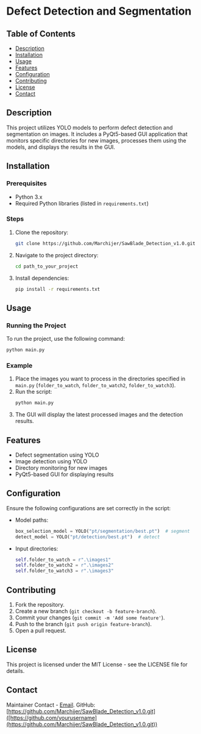 # Defect Detection and Segmentation

## Table of Contents
- [Description](#description)
- [Installation](#installation)
- [Usage](#usage)
- [Features](#features)
- [Configuration](#configuration)
- [Contributing](#contributing)
- [License](#license)
- [Contact](#contact)

## Description

This project utilizes YOLO models to perform defect detection and segmentation on images. It includes a PyQt5-based GUI application that monitors specific directories for new images, processes them using the models, and displays the results in the GUI.

## Installation

### Prerequisites
- Python 3.x
- Required Python libraries (listed in `requirements.txt`)

### Steps
1. Clone the repository:
   ```sh
   git clone https://github.com/Marchijer/SawBlade_Detection_v1.0.git

2. Navigate to the project directory:
   ```sh
   cd path_to_your_project
   ```
3. Install dependencies:
   ```sh
   pip install -r requirements.txt
   ```

## Usage

### Running the Project
To run the project, use the following command:
```sh
python main.py
```

### Example
1. Place the images you want to process in the directories specified in `main.py` (`folder_to_watch`, `folder_to_watch2`, `folder_to_watch3`).
2. Run the script:
   ```sh
   python main.py
   ```
3. The GUI will display the latest processed images and the detection results.

## Features
- Defect segmentation using YOLO
- Image detection using YOLO
- Directory monitoring for new images
- PyQt5-based GUI for displaying results

## Configuration
Ensure the following configurations are set correctly in the script:

- Model paths:
  ```python
  box_selection_model = YOLO("pt/segmentation/best.pt")  # segment
  detect_model = YOLO("pt/detection/best.pt")  # detect
  ```
- Input directories:
  ```python
  self.folder_to_watch = r".\images1"
  self.folder_to_watch2 = r".\images2"
  self.folder_to_watch3 = r".\images3"
  ```

## Contributing
1. Fork the repository.
2. Create a new branch (`git checkout -b feature-branch`).
3. Commit your changes (`git commit -m 'Add some feature'`).
4. Push to the branch (`git push origin feature-branch`).
5. Open a pull request.

## License
This project is licensed under the MIT License - see the LICENSE file for details.

## Contact
Maintainer Contact - [Email](mazhejie@hdu.edu.cn).
GitHub: [https://github.com/Marchijer/SawBlade_Detection_v1.0.git]([https://github.com/yourusername](https://github.com/Marchijer/SawBlade_Detection_v1.0.git))
